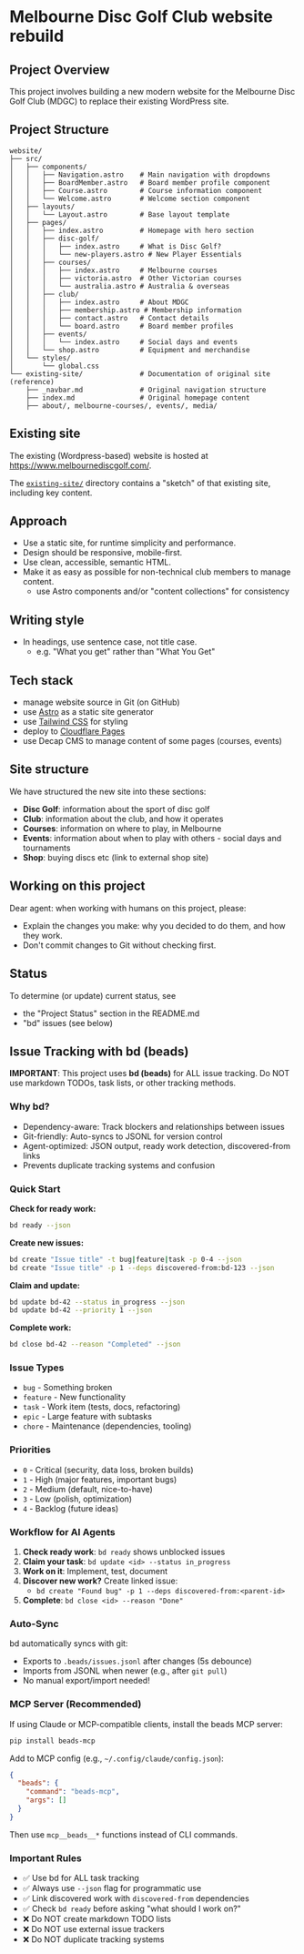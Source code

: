 # Melbourne Disc Golf Club website rebuild

## Project Overview

This project involves building a new modern website for the Melbourne Disc Golf Club (MDGC) to replace their existing WordPress site.

## Project Structure
```
website/
├── src/
│   ├── components/
│   │   ├── Navigation.astro    # Main navigation with dropdowns
│   │   ├── BoardMember.astro   # Board member profile component
│   │   ├── Course.astro        # Course information component
│   │   └── Welcome.astro       # Welcome section component
│   ├── layouts/
│   │   └── Layout.astro        # Base layout template
│   ├── pages/
│   │   ├── index.astro         # Homepage with hero section
│   │   ├── disc-golf/
│   │   │   ├── index.astro     # What is Disc Golf?
│   │   │   └── new-players.astro # New Player Essentials
│   │   ├── courses/
│   │   │   ├── index.astro     # Melbourne courses
│   │   │   ├── victoria.astro  # Other Victorian courses
│   │   │   └── australia.astro # Australia & overseas
│   │   ├── club/
│   │   │   ├── index.astro     # About MDGC
│   │   │   ├── membership.astro # Membership information
│   │   │   ├── contact.astro   # Contact details
│   │   │   └── board.astro     # Board member profiles
│   │   ├── events/
│   │   │   └── index.astro     # Social days and events
│   │   └── shop.astro          # Equipment and merchandise
│   └── styles/
│       └── global.css
└── existing-site/              # Documentation of original site (reference)
    ├── _navbar.md              # Original navigation structure
    ├── index.md                # Original homepage content
    ├── about/, melbourne-courses/, events/, media/
```

## Existing site

The existing (Wordpress-based) website is hosted at https://www.melbournediscgolf.com/.

The [`existing-site/`](existing-site/) directory contains a "sketch" of that existing site, including key content.

## Approach

- Use a static site, for runtime simplicity and performance.
- Design should be responsive, mobile-first.
- Use clean, accessible, semantic HTML.
- Make it as easy as possible for non-technical club members to manage content.
  - use Astro components and/or "content collections" for consistency

## Writing style

- In headings, use sentence case, not title case.
  - e.g. "What you get" rather than "What You Get"

## Tech stack

- manage website source in Git (on GitHub)
- use [Astro](https://astro.build/) as a static site generator
- use [Tailwind CSS](https://tailwindcss.com/) for styling
- deploy to [Cloudflare Pages](https://pages.cloudflare.com/)
- use Decap CMS to manage content of some pages (courses, events)

## Site structure

We have structured the new site into these sections:

- **Disc Golf**: information about the sport of disc golf
- **Club**: information about the club, and how it operates
- **Courses**: information on where to play, in Melbourne
- **Events**: information about when to play with others - social days and tournaments
- **Shop**: buying discs etc (link to external shop site)

## Working on this project

Dear agent: when working with humans on this project, please:

- Explain the changes you make: why you decided to do them, and how they work.
- Don't commit changes to Git without checking first.

## Status

To determine (or update) current status, see

- the "Project Status" section in the README.md
- "bd" issues (see below)

## Issue Tracking with bd (beads)

**IMPORTANT**: This project uses **bd (beads)** for ALL issue tracking. Do NOT use markdown TODOs, task lists, or other tracking methods.

### Why bd?

- Dependency-aware: Track blockers and relationships between issues
- Git-friendly: Auto-syncs to JSONL for version control
- Agent-optimized: JSON output, ready work detection, discovered-from links
- Prevents duplicate tracking systems and confusion

### Quick Start

**Check for ready work:**
```bash
bd ready --json
```

**Create new issues:**
```bash
bd create "Issue title" -t bug|feature|task -p 0-4 --json
bd create "Issue title" -p 1 --deps discovered-from:bd-123 --json
```

**Claim and update:**
```bash
bd update bd-42 --status in_progress --json
bd update bd-42 --priority 1 --json
```

**Complete work:**
```bash
bd close bd-42 --reason "Completed" --json
```

### Issue Types

- `bug` - Something broken
- `feature` - New functionality
- `task` - Work item (tests, docs, refactoring)
- `epic` - Large feature with subtasks
- `chore` - Maintenance (dependencies, tooling)

### Priorities

- `0` - Critical (security, data loss, broken builds)
- `1` - High (major features, important bugs)
- `2` - Medium (default, nice-to-have)
- `3` - Low (polish, optimization)
- `4` - Backlog (future ideas)

### Workflow for AI Agents

1. **Check ready work**: `bd ready` shows unblocked issues
2. **Claim your task**: `bd update <id> --status in_progress`
3. **Work on it**: Implement, test, document
4. **Discover new work?** Create linked issue:
   - `bd create "Found bug" -p 1 --deps discovered-from:<parent-id>`
5. **Complete**: `bd close <id> --reason "Done"`

### Auto-Sync

bd automatically syncs with git:
- Exports to `.beads/issues.jsonl` after changes (5s debounce)
- Imports from JSONL when newer (e.g., after `git pull`)
- No manual export/import needed!

### MCP Server (Recommended)

If using Claude or MCP-compatible clients, install the beads MCP server:

```bash
pip install beads-mcp
```

Add to MCP config (e.g., `~/.config/claude/config.json`):
```json
{
  "beads": {
    "command": "beads-mcp",
    "args": []
  }
}
```

Then use `mcp__beads__*` functions instead of CLI commands.

### Important Rules

- ✅ Use bd for ALL task tracking
- ✅ Always use `--json` flag for programmatic use
- ✅ Link discovered work with `discovered-from` dependencies
- ✅ Check `bd ready` before asking "what should I work on?"
- ❌ Do NOT create markdown TODO lists
- ❌ Do NOT use external issue trackers
- ❌ Do NOT duplicate tracking systems
